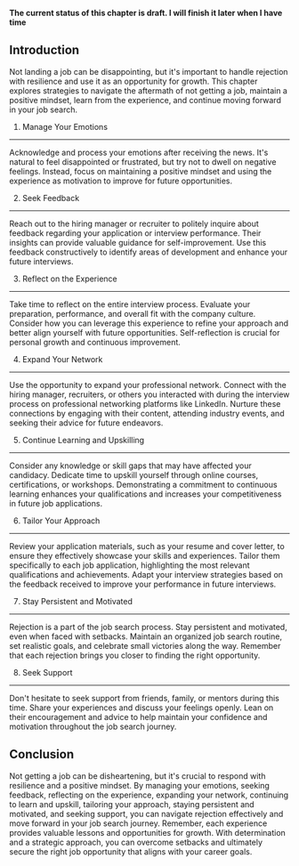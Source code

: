 **The current status of this chapter is draft. I will finish it later when I have time**

Introduction
------------

Not landing a job can be disappointing, but it's important to handle rejection with resilience and use it as an opportunity for growth. This chapter explores strategies to navigate the aftermath of not getting a job, maintain a positive mindset, learn from the experience, and continue moving forward in your job search.

1. Manage Your Emotions
-----------------------

Acknowledge and process your emotions after receiving the news. It's natural to feel disappointed or frustrated, but try not to dwell on negative feelings. Instead, focus on maintaining a positive mindset and using the experience as motivation to improve for future opportunities.

2. Seek Feedback
----------------

Reach out to the hiring manager or recruiter to politely inquire about feedback regarding your application or interview performance. Their insights can provide valuable guidance for self-improvement. Use this feedback constructively to identify areas of development and enhance your future interviews.

3. Reflect on the Experience
----------------------------

Take time to reflect on the entire interview process. Evaluate your preparation, performance, and overall fit with the company culture. Consider how you can leverage this experience to refine your approach and better align yourself with future opportunities. Self-reflection is crucial for personal growth and continuous improvement.

4. Expand Your Network
----------------------

Use the opportunity to expand your professional network. Connect with the hiring manager, recruiters, or others you interacted with during the interview process on professional networking platforms like LinkedIn. Nurture these connections by engaging with their content, attending industry events, and seeking their advice for future endeavors.

5. Continue Learning and Upskilling
-----------------------------------

Consider any knowledge or skill gaps that may have affected your candidacy. Dedicate time to upskill yourself through online courses, certifications, or workshops. Demonstrating a commitment to continuous learning enhances your qualifications and increases your competitiveness in future job applications.

6. Tailor Your Approach
-----------------------

Review your application materials, such as your resume and cover letter, to ensure they effectively showcase your skills and experiences. Tailor them specifically to each job application, highlighting the most relevant qualifications and achievements. Adapt your interview strategies based on the feedback received to improve your performance in future interviews.

7. Stay Persistent and Motivated
--------------------------------

Rejection is a part of the job search process. Stay persistent and motivated, even when faced with setbacks. Maintain an organized job search routine, set realistic goals, and celebrate small victories along the way. Remember that each rejection brings you closer to finding the right opportunity.

8. Seek Support
---------------

Don't hesitate to seek support from friends, family, or mentors during this time. Share your experiences and discuss your feelings openly. Lean on their encouragement and advice to help maintain your confidence and motivation throughout the job search journey.

Conclusion
----------

Not getting a job can be disheartening, but it's crucial to respond with resilience and a positive mindset. By managing your emotions, seeking feedback, reflecting on the experience, expanding your network, continuing to learn and upskill, tailoring your approach, staying persistent and motivated, and seeking support, you can navigate rejection effectively and move forward in your job search journey. Remember, each experience provides valuable lessons and opportunities for growth. With determination and a strategic approach, you can overcome setbacks and ultimately secure the right job opportunity that aligns with your career goals.
